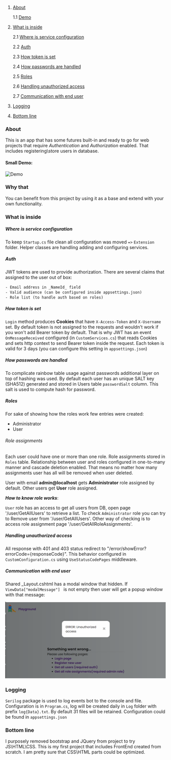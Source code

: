 1. [About](#About)

   1.1 [Demo](#Small-Demo)

2. [What is inside](#What-is-inside)

   2.1 [Where is service configuration](#Where-is-service-configuration)

   2.2 [Auth](#Auth)

   2.3 [How token is set](#How-token-is-set)

   2.4 [How passwords are handled](#How-passwords-are-handled)

   2.5 [Roles](#Roles)

   2.6 [Handling unauthorized access](#Handling-unauthorized-access)

   2.7 [Communication with end user](#Communication-with-end-user)

3. [Logging](#Logging)

4. [Bottom line](#Bottom-line)

### About

This is an app that has some futures built-in and ready to go
for web projects that require _Authentication_ and _Authorization_ enabled.
That includes registering\store users in database.

#### Small Demo:

![Demo](readmeContent/playgroundDemo.gif)

### Why that

You can benefit from this project by using it as a base and extend
with your own functionality.

### What is inside

##### Where is service configuration

To keep `Startup.cs` file clean all configuration was moved `=>` `Extension`
folder. Helper classes are handling adding and configuring services.

##### Auth

JWT tokens are used to provide authorization. There are several claims that assigned to the user out of box:

```
- Email address in _NameId_ field
- Valid audience (can be configured inside appsettings.json)
- Role list (to handle auth based on roles)
```

##### How token is set

`Login` method produces **Cookies** that have `X-Access-Token` and `X-Username` set.
By default token is not assigned to the requests and wouldn't work if you won't
add Bearer token by default.
That is why JWT has an event `OnMessageReceived` configured (in `CustomServices.cs`) that
reads Cookies and sets http context to send Bearer token inside the request.
Each token is valid for 3 days (you can configure this setting in `appsettings.json`)

##### How passwords are handled

To complicate rainbow table usage against passwords additional layer on top of hashing was used.
By default each user has an unique SALT key (SHA512) generated and stored in Users table `passwordSalt` column. This salt is used to compute hash for password.

##### Roles

For sake of showing how the roles work few entries were created:

- Administrator
- User

###### Role assignments

Each user could have one or more than one role. Role assignments stored in `Roles` table. Relationship between user and roles configured in one-to-many manner and cascade deletion enabled. That means no matter how many assignments user has all will be removed when user deleted.

User with email **admin@localhost** gets **Administrator** role assigned by default.
Other users get **User** role assigned.

**_How to know role works_**:

`User` role has an access to get all users from DB, open page '/user/GetAllUsers' to retrieve a list. To check `Administrator` role you can try to Remove user from '/user/GetAllUsers'.
Other way of checking is to access role assignment page
'/user/GetAllRoleAssignments'.

##### Handling unauthorized access

All response with 401 and 403 status redirect to "/error/showError?errorCode={responseCode}".
This behavior configured in `CustomConfiguration.cs` using `UseStatusCodePages` middleware.

##### Communication with end user

Shared \_Layout.cshtml has a modal window that hidden. If `ViewData["modalMessage"] ` is not empty then user will get a popup window with that message:

![ModalMessage](readmeContent/modalWindow1.jpg?raw=true)

### Logging

`Serilog` package is used to log events bot to the console and file.
Configuration is in `Program.cs`, log will be created daily in `Log` folder with prefix `log{Data}.txt`. By default 31 files will be retained.
Configuration could be found in `appsettings.json`

### Bottom line

I purposely removed bootstrap and JQuery from project to try JS\HTML\CSS.
This is my first project that includes FrontEnd created from scratch.
I am pretty sure that CSS\HTML parts could be optimized.
